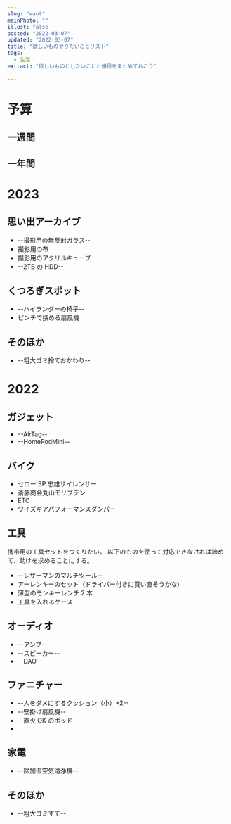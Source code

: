 ```yaml
---
slug: "want"
mainPhoto: ""
illust: false
posted: "2022-03-07"
updated: "2022-03-07"
title: "欲しいものやりたいことリスト"
tags:
  - 生活
extract: "欲しいものとしたいことと値段をまとめておこう"

---
```


# 予算

## 一週間

## 一年間

# 2023

## 思い出アーカイブ

- --撮影用の無反射ガラス--
- 撮影用の布
- 撮影用のアクリルキューブ
- --2TB の HDD--

## くつろぎスポット

- --ハイランダーの椅子--
- ピンチで挟める扇風機

## そのほか

- --粗大ゴミ捨ておかわり--

# 2022

## ガジェット

- --AirTag--
- --HomePodMini--

## バイク

- セロー SP 忠雄サイレンサー
- 斎藤商会丸山モリブデン
- ETC
- ワイズギアパフォーマンスダンパー

## 工具

携帯用の工具セットをつくりたい。
以下のものを使って対応できなければ諦めて、助けを求めることにする。

- --レザーマンのマルチツール--
- アーレンキーのセット（ドライバー付きに買い直そうかな）
- 薄型のモンキーレンチ 2 本
- 工具を入れるケース

## オーディオ

- --アンプ--
- --スピーカー--
- --DAO--

## ファニチャー

- --人をダメにするクッション（小）\*2--
- --壁掛け扇風機--
- --直火 OK のポッド--
-

## 家電

- --除加湿空気清浄機--

## そのほか

- --粗大ゴミすて--
